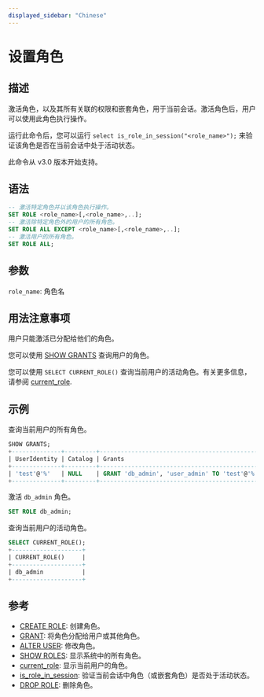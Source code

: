 ```yaml
---
displayed_sidebar: "Chinese"
---
```


# 设置角色

## 描述

激活角色，以及其所有关联的权限和嵌套角色，用于当前会话。激活角色后，用户可以使用此角色执行操作。

 运行此命令后，您可以运行 `select is_role_in_session("<role_name>");` 来验证该角色是否在当前会话中处于活动状态。

此命令从 v3.0 版本开始支持。

## 语法

```SQL
-- 激活特定角色并以该角色执行操作。
SET ROLE <role_name>[,<role_name>,..];
-- 激活除特定角色外的用户的所有角色。
SET ROLE ALL EXCEPT <role_name>[,<role_name>,..]; 
-- 激活用户的所有角色。
SET ROLE ALL;
```

## 参数

`role_name`: 角色名

## 用法注意事项

用户只能激活已分配给他们的角色。

您可以使用 [SHOW GRANTS](./SHOW_GRANTS.md) 查询用户的角色。

您可以使用 `SELECT CURRENT_ROLE()` 查询当前用户的活动角色。有关更多信息，请参阅 [current_role](../../sql-functions/utility-functions/current_role.md).

## 示例

查询当前用户的所有角色。

```SQL
SHOW GRANTS;
+--------------+---------+----------------------------------------------+
| UserIdentity | Catalog | Grants                                       |
+--------------+---------+----------------------------------------------+
| 'test'@'%'   | NULL    | GRANT 'db_admin', 'user_admin' TO 'test'@'%' |
+--------------+---------+----------------------------------------------+
```

激活 `db_admin` 角色。

```SQL
SET ROLE db_admin;
```

查询当前用户的活动角色。

```SQL
SELECT CURRENT_ROLE();
+--------------------+
| CURRENT_ROLE()     |
+--------------------+
| db_admin           |
+--------------------+
```

## 参考

- [CREATE ROLE](CREATE_ROLE.md): 创建角色。
- [GRANT](GRANT.md): 将角色分配给用户或其他角色。
- [ALTER USER](ALTER_USER.md): 修改角色。
- [SHOW ROLES](SHOW_ROLES.md): 显示系统中的所有角色。
- [current_role](../../sql-functions/utility-functions/current_role.md): 显示当前用户的角色。
- [is_role_in_session](../../sql-functions/utility-functions/is_role_in_session.md): 验证当前会话中角色（或嵌套角色）是否处于活动状态。
- [DROP ROLE](DROP_ROLE.md): 删除角色。